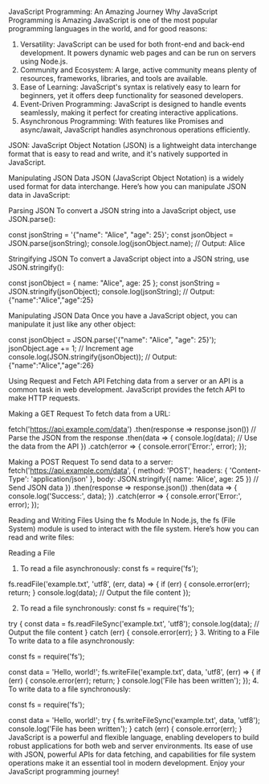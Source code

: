 JavaScript Programming: An Amazing Journey
Why JavaScript Programming is Amazing
JavaScript is one of the most popular programming languages in the world, and for good reasons:
1. Versatility: JavaScript can be used for both front-end and back-end development. It powers dynamic web pages and can be run on servers using Node.js.
2. Community and Ecosystem: A large, active community means plenty of resources, frameworks, libraries, and tools are available.
3. Ease of Learning: JavaScript's syntax is relatively easy to learn for beginners, yet it offers deep functionality for seasoned developers.
4. Event-Driven Programming: JavaScript is designed to handle events seamlessly, making it perfect for creating interactive applications.
5. Asynchronous Programming: With features like Promises and async/await, JavaScript handles asynchronous operations efficiently.

JSON: 
JavaScript Object Notation (JSON) is a lightweight data interchange format that is easy to read and write, and it's natively supported in JavaScript.

Manipulating JSON Data
JSON (JavaScript Object Notation) is a widely used format for data interchange. Here’s how you can manipulate JSON data in JavaScript:

Parsing JSON
To convert a JSON string into a JavaScript object, use JSON.parse():

const jsonString = '{"name": "Alice", "age": 25}';
const jsonObject = JSON.parse(jsonString);
console.log(jsonObject.name); // Output: Alice

Stringifying JSON
To convert a JavaScript object into a JSON string, use JSON.stringify():

const jsonObject = { name: "Alice", age: 25 };
const jsonString = JSON.stringify(jsonObject);
console.log(jsonString); // Output: {"name":"Alice","age":25}

Manipulating JSON Data
Once you have a JavaScript object, you can manipulate it just like any other object:

const jsonObject = JSON.parse('{"name": "Alice", "age": 25}');
jsonObject.age += 1; // Increment age
console.log(JSON.stringify(jsonObject)); // Output: {"name":"Alice","age":26}

Using Request and Fetch API
Fetching data from a server or an API is a common task in web development. JavaScript provides the fetch API to make HTTP requests.

Making a GET Request
To fetch data from a URL:

fetch('https://api.example.com/data')
  .then(response => response.json()) // Parse the JSON from the response
  .then(data => {
    console.log(data); // Use the data from the API
  })
  .catch(error => {
    console.error('Error:', error);
  });

Making a POST Request
To send data to a server:
fetch('https://api.example.com/data', {
  method: 'POST',
  headers: {
    'Content-Type': 'application/json'
  },
  body: JSON.stringify({ name: 'Alice', age: 25 }) // Send JSON data
})
.then(response => response.json())
.then(data => {
  console.log('Success:', data);
})
.catch(error => {
  console.error('Error:', error);
});

Reading and Writing Files Using the fs Module
In Node.js, the fs (File System) module is used to interact with the file system. Here’s how you can read and write files:

Reading a File
1. To read a file asynchronously:
const fs = require('fs');

fs.readFile('example.txt', 'utf8', (err, data) => {
  if (err) {
    console.error(err);
    return;
  }
  console.log(data); // Output the file content
});

2. To read a file synchronously:
const fs = require('fs');

try {
  const data = fs.readFileSync('example.txt', 'utf8');
  console.log(data); // Output the file content
} catch (err) {
  console.error(err);
}
3. Writing to a File
To write data to a file asynchronously:

const fs = require('fs');

const data = 'Hello, world!';
fs.writeFile('example.txt', data, 'utf8', (err) => {
  if (err) {
    console.error(err);
    return;
  }
  console.log('File has been written');
});
4. To write data to a file synchronously:

const fs = require('fs');

const data = 'Hello, world!';
try {
  fs.writeFileSync('example.txt', data, 'utf8');
  console.log('File has been written');
} catch (err) {
  console.error(err);
}
JavaScript is a powerful and flexible language, enabling developers to build robust applications for both web and server environments. Its ease of use with JSON, powerful APIs for data fetching, and capabilities for file system operations make it an essential tool in modern development. Enjoy your JavaScript programming journey!
